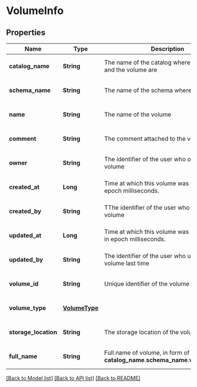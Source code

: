 # VolumeInfo
## Properties

| Name | Type | Description | Notes |
|------------ | ------------- | ------------- | -------------|
| **catalog\_name** | **String** | The name of the catalog where the schema and the volume are | [optional] [default to null] |
| **schema\_name** | **String** | The name of the schema where the volume is | [optional] [default to null] |
| **name** | **String** | The name of the volume | [optional] [default to null] |
| **comment** | **String** | The comment attached to the volume | [optional] [default to null] |
| **owner** | **String** | The identifier of the user who owns the volume | [optional] [default to null] |
| **created\_at** | **Long** | Time at which this volume was created, in epoch milliseconds. | [optional] [default to null] |
| **created\_by** | **String** | TThe identifier of the user who created the volume | [optional] [default to null] |
| **updated\_at** | **Long** | Time at which this volume was last modified, in epoch milliseconds. | [optional] [default to null] |
| **updated\_by** | **String** | The identifier of the user who updated the volume last time | [optional] [default to null] |
| **volume\_id** | **String** | Unique identifier of the volume | [optional] [default to null] |
| **volume\_type** | [**VolumeType**](VolumeType.md) |  | [optional] [default to null] |
| **storage\_location** | **String** | The storage location of the volume | [optional] [default to null] |
| **full\_name** | **String** | Full name of volume, in form of __catalog_name__.__schema_name__.__volume_name__. | [optional] [default to null] |

[[Back to Model list]](../README.md#documentation-for-models) [[Back to API list]](../README.md#documentation-for-api-endpoints) [[Back to README]](../README.md)

